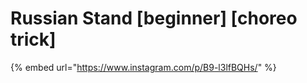 # Russian Stand \[beginner] \[choreo trick]

{% embed url="https://www.instagram.com/p/B9-l3lfBQHs/" %}
